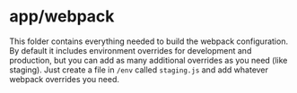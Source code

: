 # app/webpack

This folder contains everything needed to build the webpack configuration. By default it includes environment
overrides for development and production, but you can add as many additional overrides as you need (like staging).
Just create a file in `/env` called `staging.js` and add whatever webpack overrides you need.

